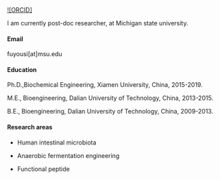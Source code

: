 [![ORCID]](https://orcid.org/0000-0001-9620-0848)

I am currently post-doc researcher, at Michigan state university.

#### Email

fuyousi[at]msu.edu

#### Education

Ph.D.,Biochemical Engineering, Xiamen University, China, 2015-2019.

M.E., Bioengineering, Dalian University of Technology, China, 2013-2015.

B.E., Bioengineering, Dalian University of Technology, China, 2009-2013.

#### Research areas

* Human intestinal microbiota

* Anaerobic fermentation engineering

* Functional peptide

